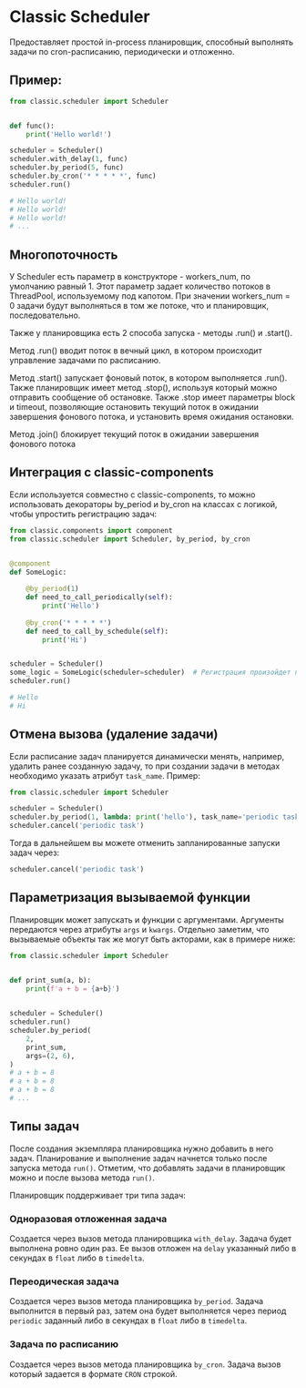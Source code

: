 # Classic Scheduler

Предоставляет простой in-process планировщик, способный выполнять задачи
по cron-расписанию, периодически и отложенно. 

## Пример:

```python
from classic.scheduler import Scheduler


def func():
    print('Hello world!')

scheduler = Scheduler()
scheduler.with_delay(1, func)
scheduler.by_period(5, func)
scheduler.by_cron('* * * * *', func)
scheduler.run()

# Hello world!
# Hello world!
# Hello world!
# ...
```

## Многопоточность
У Scheduler есть параметр в конструкторе - workers_num, по умолчанию равный 1.
Этот параметр задает количество потоков в ThreadPool, используемому под капотом.
При значении workers_num = 0 задачи будут выполняться в том же потоке,
что и планировщик, последовательно.

Также у планировщика есть 2 способа запуска - методы .run() и .start().

Метод .run() вводит поток в вечный цикл, в котором происходит управление
задачами по расписанию.

Метод .start() запускает фоновый поток, в котором выполняется .run().
Также планировщик имеет метод .stop(), используя который можно отправить
сообщение об остановке. Также .stop имеет параметры block и timeout, позволяющие
остановить текущий поток в ожидании завершения фонового потока, 
и установить время ожидания остановки.

Метод .join() блокирует текущий поток в ожидании завершения фонового потока

## Интеграция с classic-components
Если используется совместно с classic-components,
то можно использовать декораторы by_period и by_cron на классах с логикой,\
чтобы упростить регистрацию задач:
```python
from classic.components import component
from classic.scheduler import Scheduler, by_period, by_cron


@component
def SomeLogic:
    
    @by_period(1)
    def need_to_call_periodically(self):
        print('Hello')
    
    @by_cron('* * * * *')
    def need_to_call_by_schedule(self):
        print('Hi')


scheduler = Scheduler()
some_logic = SomeLogic(scheduler=scheduler)  # Регистрация произойдет при инстанцировании компонента
scheduler.run()

# Hello
# Hi
```

## Отмена вызова (удаление задачи)

Если расписание задач планируется динамически менять, например, удалить ранее созданную задачу, то при создании задачи в методах необходимо указать атрибут `task_name`. Пример:

```python
from classic.scheduler import Scheduler

scheduler = Scheduler()
scheduler.by_period(1, lambda: print('hello'), task_name='periodic task')
scheduler.cancel('periodic task')
```

Тогда в дальнейшем вы можете отменить запланированные запуски задач через:

```python
scheduler.cancel('periodic task')
```

## Параметризация вызываемой функции

Планировщик может запускать и функции с аргументами. Аргументы передаются через атрибуты `args` и `kwargs`. Отдельно заметим, что вызываемые объекты так же могут быть акторами, как в примере ниже:

```python
from classic.scheduler import Scheduler


def print_sum(a, b):
    print(f'a + b = {a+b}')

    
scheduler = Scheduler()
scheduler.run()
scheduler.by_period(
    2,
    print_sum,
    args=(2, 6),
)
# a + b = 8
# a + b = 8
# a + b = 8
# ...
```

## Типы задач

После создания экземпляра планировщика нужно добавить в него задач. Планирование и выполнение задач начнется только после запуска метода `run()`. Отметим, что добавлять задачи в планировщик можно и после вызова метода `run()`.

Планировщик поддерживает три типа задач:

### Одноразовая отложенная задача

Создается через вызов метода планировщика `with_delay`. Задача будет выполнена ровно один раз. Ее вызов отложен на `delay` указанный либо в секундах в `float` либо в `timedelta`.

### Переодическая задача

Создается через вызов метода планировщика `by_period`. Задача выполнится в первый раз, затем она будет выполняется через период `periodic` заданный либо в секундах в `float` либо в `timedelta`.

### Задача по расписанию

Создается через вызов метода планировщика `by_cron`. Задача вызов который задается в формате `CRON` строкой.

